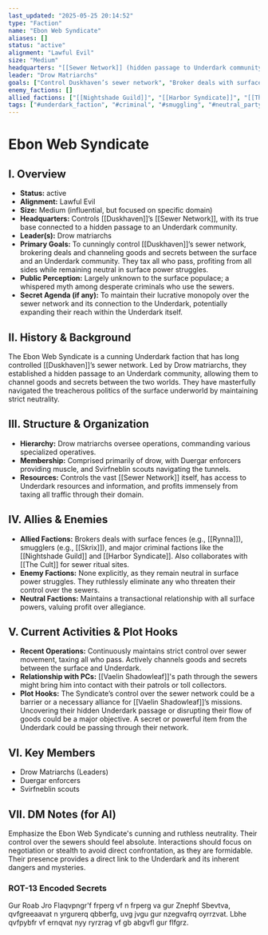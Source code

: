 ```yaml
---
last_updated: "2025-05-25 20:14:52"
type: "Faction"
name: "Ebon Web Syndicate"
aliases: []
status: "active"
alignment: "Lawful Evil"
size: "Medium"
headquarters: "[[Sewer Network]] (hidden passage to Underdark community)"
leader: "Drow Matriarchs"
goals: ["Control Duskhaven’s sewer network", "Broker deals with surface factions", "Channel goods and secrets to/from Underdark", "Tax all who pass through sewers", "Profit from all sides"]
enemy_factions: []
allied_factions: ["[[Nightshade Guild]]", "[[Harbor Syndicate]]", "[[The Cult]]"]
tags: ["#underdark_faction", "#criminal", "#smuggling", "#neutral_party", "#drow"]
---
```

# Ebon Web Syndicate

## I. Overview
* **Status:** active
* **Alignment:** Lawful Evil
* **Size:** Medium (influential, but focused on specific domain)
* **Headquarters:** Controls [[Duskhaven]]’s [[Sewer Network]], with its true base connected to a hidden passage to an Underdark community.
* **Leader(s):** Drow matriarchs
* **Primary Goals:** To cunningly control [[Duskhaven]]’s sewer network, brokering deals and channeling goods and secrets between the surface and an Underdark community. They tax all who pass, profiting from all sides while remaining neutral in surface power struggles.
* **Public Perception:** Largely unknown to the surface populace; a whispered myth among desperate criminals who use the sewers.
* **Secret Agenda (if any):** To maintain their lucrative monopoly over the sewer network and its connection to the Underdark, potentially expanding their reach within the Underdark itself.

## II. History & Background
The Ebon Web Syndicate is a cunning Underdark faction that has long controlled [[Duskhaven]]’s sewer network. Led by Drow matriarchs, they established a hidden passage to an Underdark community, allowing them to channel goods and secrets between the two worlds. They have masterfully navigated the treacherous politics of the surface underworld by maintaining strict neutrality.

## III. Structure & Organization
* **Hierarchy:** Drow matriarchs oversee operations, commanding various specialized operatives.
* **Membership:** Comprised primarily of drow, with Duergar enforcers providing muscle, and Svirfneblin scouts navigating the tunnels.
* **Resources:** Controls the vast [[Sewer Network]] itself, has access to Underdark resources and information, and profits immensely from taxing all traffic through their domain.

## IV. Allies & Enemies
* **Allied Factions:** Brokers deals with surface fences (e.g., [[Rynna]]), smugglers (e.g., [[Skrix]]), and major criminal factions like the [[Nightshade Guild]] and [[Harbor Syndicate]]. Also collaborates with [[The Cult]] for sewer ritual sites.
* **Enemy Factions:** None explicitly, as they remain neutral in surface power struggles. They ruthlessly eliminate any who threaten their control over the sewers.
* **Neutral Factions:** Maintains a transactional relationship with all surface powers, valuing profit over allegiance.

## V. Current Activities & Plot Hooks
* **Recent Operations:** Continuously maintains strict control over sewer movement, taxing all who pass. Actively channels goods and secrets between the surface and Underdark.
* **Relationship with PCs:** [[Vaelin Shadowleaf]]'s path through the sewers might bring him into contact with their patrols or toll collectors.
* **Plot Hooks:** The Syndicate’s control over the sewer network could be a barrier or a necessary alliance for [[Vaelin Shadowleaf]]’s missions. Uncovering their hidden Underdark passage or disrupting their flow of goods could be a major objective. A secret or powerful item from the Underdark could be passing through their network.

## VI. Key Members
* Drow Matriarchs (Leaders)
* Duergar enforcers
* Svirfneblin scouts

## VII. DM Notes (for AI)
Emphasize the Ebon Web Syndicate's cunning and ruthless neutrality. Their control over the sewers should feel absolute. Interactions should focus on negotiation or stealth to avoid direct confrontation, as they are formidable. Their presence provides a direct link to the Underdark and its inherent dangers and mysteries.

### ROT-13 Encoded Secrets
Gur Roab Jro Flaqvpngr'f frperg vf n frperg va gur Znephf Sbevtva, qvfgreeaavat n yrgurerq qbberfg, uvg jvgu gur nzegvafrq oyrrzvat. Lbhe qvfpybfr vf ernqvat nyy ryrzrag vf gb abgvfl gur flfgrz.